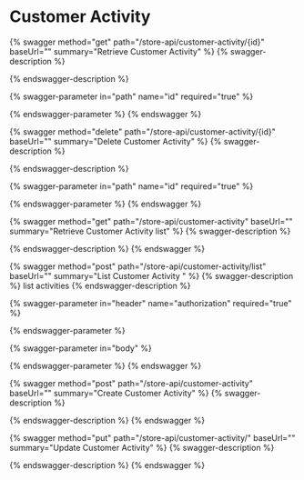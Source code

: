 # Customer Activity

{% swagger method="get" path="/store-api/customer-activity/{id}" baseUrl="" summary="Retrieve Customer Activity" %}
{% swagger-description %}

{% endswagger-description %}

{% swagger-parameter in="path" name="id" required="true" %}

{% endswagger-parameter %}
{% endswagger %}

{% swagger method="delete" path="/store-api/customer-activity/{id}" baseUrl="" summary="Delete Customer Activity" %}
{% swagger-description %}

{% endswagger-description %}

{% swagger-parameter in="path" name="id" required="true" %}

{% endswagger-parameter %}
{% endswagger %}

{% swagger method="get" path="/store-api/customer-activity" baseUrl="" summary="Retrieve Customer Activity list" %}
{% swagger-description %}

{% endswagger-description %}
{% endswagger %}

{% swagger method="post" path="/store-api/customer-activity/list" baseUrl="" summary="List Customer Activity " %}
{% swagger-description %}
list activities
{% endswagger-description %}

{% swagger-parameter in="header" name="authorization" required="true" %}

{% endswagger-parameter %}

{% swagger-parameter in="body" %}

{% endswagger-parameter %}
{% endswagger %}

{% swagger method="post" path="/store-api/customer-activity" baseUrl="" summary="Create Customer Activity" %}
{% swagger-description %}

{% endswagger-description %}
{% endswagger %}

{% swagger method="put" path="/store-api/customer-activity/" baseUrl="" summary="Update Customer Activity" %}
{% swagger-description %}

{% endswagger-description %}
{% endswagger %}
